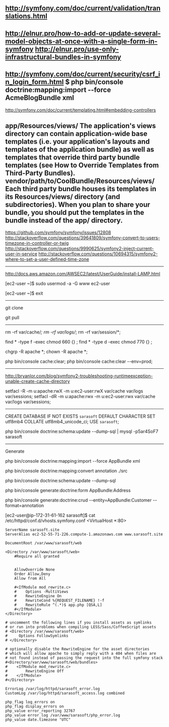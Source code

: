 http://symfony.com/doc/current/validation/translations.html
------
http://elnur.pro/how-to-add-or-update-several-model-objects-at-once-with-a-single-form-in-symfony
http://elnur.pro/use-only-infrastructural-bundles-in-symfony
-----
http://symfony.com/doc/current/security/csrf_in_login_form.html
$ php bin/console doctrine:mapping:import --force AcmeBlogBundle xml
-----
http://symfony.com/doc/current/templating.html#embedding-controllers

app/Resources/views/
The application's views directory can contain application-wide base templates (i.e. your application's layouts and templates of the application bundle) as well as templates that override third party bundle templates (see How to Override Templates from Third-Party Bundles).
vendor/path/to/CoolBundle/Resources/views/
Each third party bundle houses its templates in its Resources/views/ directory (and subdirectories). When you plan to share your bundle, you should put the templates in the bundle instead of the app/ directory.
---

https://github.com/symfony/symfony/issues/12808
http://stackoverflow.com/questions/39641809/symfony-convert-to-users-timezone-in-controller-or-twig
http://stackoverflow.com/questions/9990625/symfony2-inject-current-user-in-service
http://stackoverflow.com/questions/10694315/symfony2-where-to-set-a-user-defined-time-zone

-----

http://docs.aws.amazon.com/AWSEC2/latest/UserGuide/install-LAMP.html

[ec2-user ~]$ sudo usermod -a -G www ec2-user

[ec2-user ~]$ exit

-----

git clone

git pull

-----

rm -rf var/cache/*;
rm -rf var/logs/*;
rm -rf var/session/*;

find * -type f -exec chmod 660 {} \;
find * -type d -exec chmod 770 {} \;

chgrp -R apache *;
chown -R apache *;

php bin/console cache:clear; 
php bin/console cache:clear --env=prod;

-----

http://bryanlor.com/blog/symfony2-troubleshooting-runtimeexception-unable-create-cache-directory

setfacl -R -m u:apache:rwX -m u:ec2-user:rwX var/cache var/logs var/sessions;
setfacl -dR -m u:apache:rwx -m u:ec2-user:rwx var/cache var/logs var/sessions;

-----

CREATE DATABASE IF NOT EXISTS `sarasoft` DEFAULT CHARACTER SET utf8mb4 COLLATE utf8mb4_unicode_ci;
USE `sarasoft`;

php bin/console doctrine:schema:update --dump-sql | mysql -p5ar4SoF7 sarasoft

-----

Generate

php bin/console doctrine:mapping:import --force AppBundle xml

php bin/console doctrine:mapping:convert annotation ./src

php bin/console doctrine:schema:update --dump-sql

php bin/console generate:doctrine:form AppBundle:Address

php bin/console generate:doctrine:crud --entity=AppBundle:Customer --format=annotation



[ec2-user@ip-172-31-61-162 sarasoft]$ cat /etc/httpd/conf.d/vhosts.symfony.conf
<VirtualHost *:80>

    ServerName sarasoft.site
    ServerAlias ec2-52-55-71-226.compute-1.amazonaws.com www.sarasoft.site

    DocumentRoot /var/www/sarasoft/web

    <Directory /var/www/sarasoft/web>
        #Require all granted


        AllowOverride None
        Order Allow,Deny
        Allow from All

        #<IfModule mod_rewrite.c>
        #    Options -MultiViews
        #    RewriteEngine On
        #    RewriteCond %{REQUEST_FILENAME} !-f
        #    RewriteRule ^(.*)$ app.php [QSA,L]
        #</IfModule>
    </Directory>

    # uncomment the following lines if you install assets as symlinks
    # or run into problems when compiling LESS/Sass/CoffeeScript assets
    # <Directory /var/www/sarasoft/web>
    #     Options FollowSymlinks
    # </Directory>

    # optionally disable the RewriteEngine for the asset directories
    # which will allow apache to simply reply with a 404 when files are
    # not found instead of passing the request into the full symfony stack
    #<Directory/var/www/sarasoft/web/bundles>
    #    <IfModule mod_rewrite.c>
    #        RewriteEngine Off
    #    </IfModule>
    #</Directory>

    ErrorLog /var/log/httpd/sarasoft_error.log
    CustomLog /var/log/httpd/sarasoft_access.log combined

    php_flag log_errors on
    php_flag display_errors on
    php_value error_reporting 32767
    php_value error_log /var/www/sarasoft/php_error.log
    php_value date.timezone "UTC"
</VirtualHost>
